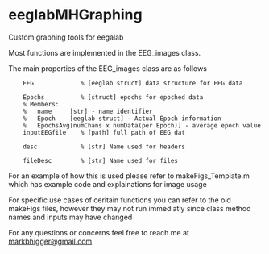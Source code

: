 # eeglabMHGraphing
Custom graphing tools for eegalab

Most functions are implemented in the EEG_images class.   

The main properties of the EEG_images class are as follows

        EEG             % [eeglab struct] data structure for EEG data
        
        Epochs          % [struct] epochs for epoched data
        % Members:
        %   name     [str] - name identifier
        %   Epoch    [eeglab struct] - Actual Epoch information
        %   EpochsAvg[numChans x numData(per Epoch)] - average epoch value
        inputEEGfile    % [path] full path of EEG dat

        desc            % [str] Name used for headers
        
        fileDesc        % [str] Name used for files
        
For an example of how this is used please refer to makeFigs_Template.m which has example code and explainations for image usage

For specific use cases of ceritain functions you can refer to the old makeFigs files, however they may not run immediatly since class method names and inputs may have changed

For any questions or concerns feel free to reach me at markbhigger@gmail.com
